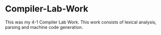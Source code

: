 # Compiler-Lab-Work
This was my 4-1 Compiler Lab Work. This work consists of lexical analysis, parsing and machine code generation.
